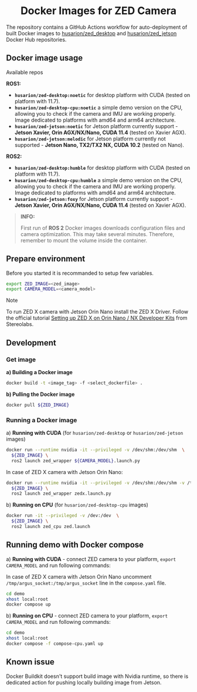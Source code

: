 <h1 align="center">
  Docker Images for ZED Camera
</h1>

The repository contains a GitHub Actions workflow for auto-deployment of built Docker images to [husarion/zed_desktop](https://hub.docker.com/r/husarion/zed-desktop) and [husarion/zed_jetson](https://hub.docker.com/r/husarion/zed-jetson) Docker Hub repositories.

## Docker image usage

Available repos

**ROS1:**
- **`husarion/zed-desktop:noetic`** for desktop platform with CUDA (tested on platform with 11.7).
- **`husarion/zed-desktop-cpu:noetic`** a simple demo version on the CPU, allowing you to check if the camera and IMU are working properly. Image dedicated to platforms with amd64 and arm64 architecture.
- **`husarion/zed-jetson:noetic`** for Jetson platform currently support - **Jetson Xavier, Orin AGX/NX/Nano, CUDA 11.4** (tested on Xavier AGX).
- **`husarion/zed-jetson:melodic`** for Jetson platform currently not supported - **Jetson Nano, TX2/TX2 NX, CUDA 10.2** (tested on Nano).

**ROS2:**
- **`husarion/zed-desktop:humble`** for desktop platform with CUDA (tested on platform with 11.7).
- **`husarion/zed-desktop-cpu:humble`** a simple demo version on the CPU, allowing you to check if the camera and IMU are working properly. Image dedicated to platforms with amd64 and arm64 architecture.
- **`husarion/zed-jetson:foxy`** for Jetson platform currently support - **Jetson Xavier, Orin AGX/NX/Nano, CUDA 11.4** (tested on Xavier AGX).

> **INFO:**
>
> First run of **ROS 2** Docker images downloads configuration files and camera optimization. This may take several minutes. Therefore, remember to mount the volume inside the container.

## Prepare environment

Before you started it is recommanded to setup few variables.

```bash
export ZED_IMAGE=<zed_image>
export CAMERA_MODEL=<camera_model>
```

> [!NOTE]
> To run ZED X camera with Jetson Orin Nano install the ZED X Driver. Follow the official tutorial [Setting up ZED X on Orin Nano / NX Developer Kits](https://www.stereolabs.com/docs/get-started-with-zed-x/jetson-orin-devkit-setup/) from Stereolabs.

## Development

### Get image
**a) Building a Docker image**

```bash
docker build -t <image_tag> -f <select_dockerfile> .
```
**b) Pulling the Docker image**

```bash
docker pull ${ZED_IMAGE}
```

### Running a Docker image

a) **Running with CUDA** (for `husarion/zed-desktop` or `husarion/zed-jetson` images)

```bash
docker run --runtime nvidia -it --privileged -v /dev/shm:/dev/shm  \
  ${ZED_IMAGE} \
  ros2 launch zed_wrapper ${CAMERA_MODEL}.launch.py
```

In case of ZED X camera with Jetson Orin Nano:

```bash
docker run --runtime nvidia -it --privileged -v /dev/shm:/dev/shm -v /tmp/argus_socket:/tmp/argus_socket \
  ${ZED_IMAGE} \
  ros2 launch zed_wrapper zedx.launch.py
```


b) **Running on CPU** (for `husarion/zed-desktop-cpu` images)

```bash
docker run -it --privileged -v /dev:/dev  \
  ${ZED_IMAGE} \
  ros2 launch zed_cpu zed.launch
```

## Running demo with Docker compose

a) **Running with CUDA** - connect ZED camera to your platform, `export CAMERA_MODEL` and run following commands:

In case of ZED X camera with Jetson Orin Nano uncomment `/tmp/argus_socket:/tmp/argus_socket` line in the `compose.yaml` file.
```bash
cd demo
xhost local:root
docker compose up
```

b) **Running on CPU** - connect ZED camera to your platform, `export CAMERA_MODEL` and run following commands:

```bash
cd demo
xhost local:root
docker compose -f compose-cpu.yaml up
```

## Known issue

Docker Buildkit doesn't support build image with Nvidia runtime, so there is dedicated action for pushing locally building image from Jetson.